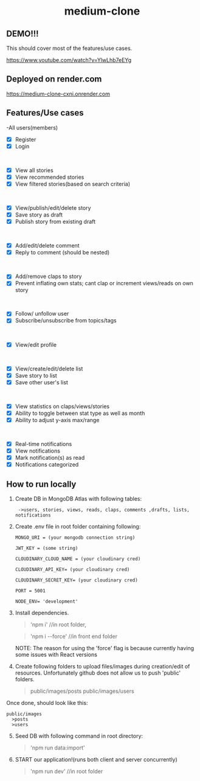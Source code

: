 <h1 align="center">medium-clone</h1>

## DEMO!!!

This should cover most of the features/use cases.

https://www.youtube.com/watch?v=YlwLhb7eEYg

## Deployed on render.com

https://medium-clone-cxni.onrender.com

## Features/Use cases

-All users(members)

- [x] Register
- [x] Login
<br>

- [x] View all stories
- [x] View recommended stories
- [x] View filtered stories(based on search criteria)
<br>

- [x] View/publish/edit/delete story
- [x] Save story as draft
- [x] Publish story from existing draft
<br>

- [x] Add/edit/delete comment
- [x] Reply to comment (should be nested)
<br>

- [x] Add/remove claps to story
- [x] Prevent inflating own stats; cant clap or increment views/reads on own story
<br>

- [x] Follow/ unfollow user
- [x] Subscribe/unsubscribe from topics/tags
<br>

- [x] View/edit profile
<br>

- [x] View/create/edit/delete list
- [x] Save story to list
- [x] Save other user's list
<br>

- [x] View statistics on claps/views/stories
- [x] Ability to toggle between stat type as well as month
- [x] Ability to adjust y-axis max/range
<br>

 
- [x] Real-time notifications
- [x] View notifications
- [x] Mark notification(s) as read
- [x] Notifications categorized 

## How to run locally

1.  Create DB in MongoDB Atlas with following tables:

         ->users, stories, views, reads, claps, comments ,drafts, lists, notifications

2.  Create .env file in root folder containing following:

        MONGO_URI = (your mongodb connection string)

        JWT_KEY = (some string)

        CLOUDINARY_CLOUD_NAME = (your cloudinary cred)

        CLOUDINARY_API_KEY= (your cloudinary cred)

        CLOUDINARY_SECRET_KEY= (your cloudinary cred)

        PORT = 5001

        NODE_ENV= 'development'

3.  Install dependencies.

    > 'npm i' //in root folder,

    > 'npm i --force' //in front end folder

    NOTE: The reason for using the 'force' flag is because currently having some issues with React versions
    &nbsp;

4.  Create following folders to upload files/images during creation/edit of resources. Unfortunately github does not allow us to push 'public' folders.

    > public/images/posts
    > public/images/users

Once done, should look like this:

    public/images
      >posts
      >users

5. Seed DB with following command in root directory:

   > 'npm run data:import'
   > &nbsp;

6. START our application!(runs both client and server concurrently)

   > 'npm run dev' //in root folder
